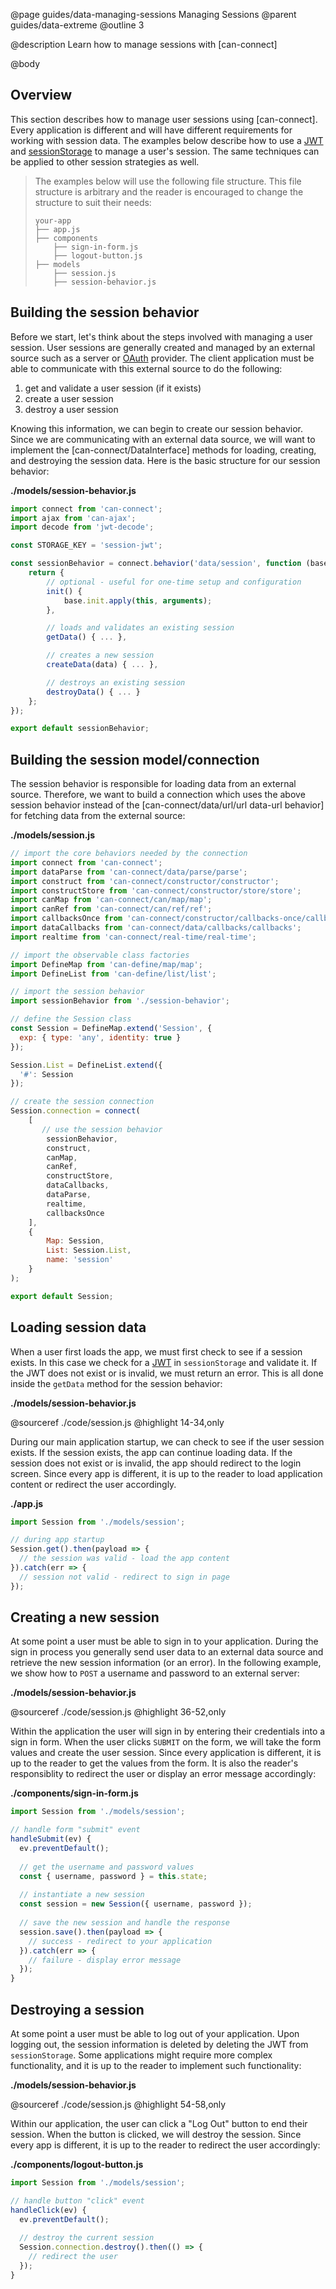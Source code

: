 @page guides/data-managing-sessions Managing Sessions
@parent guides/data-extreme
@outline 3

@description Learn how to manage sessions with [can-connect]

@body

## Overview

This section describes how to manage user sessions using [can-connect]. Every application is different and will have different requirements for working with session data. The examples below describe how to use a [JWT](https://jwt.io/) and [sessionStorage](https://developer.mozilla.org/en-US/docs/Web/API/Window/sessionStorage) to manage a user's session. The same techniques can be applied to other session strategies as well. 

> The examples below will use the following file structure. This file structure is arbitrary and the reader is encouraged to change the structure to suit their needs:
> 
> ```
> your-app
> ├── app.js
> ├── components
>     ├── sign-in-form.js
>     ├── logout-button.js
> ├── models
>     ├── session.js
>     ├── session-behavior.js
> ```

## Building the session behavior

Before we start, let's think about the steps involved with managing a user session. User sessions are generally created and managed by an external source such as a server or [OAuth](http://oauth.net/) provider. The client application must be able to communicate with this external source to do the following:

1. get and validate a user session (if it exists)
2. create a user session
3. destroy a user session

Knowing this information, we can begin to create our session behavior. Since we are communicating with an external data source, we will want to implement the [can-connect/DataInterface] methods for loading, creating, and destroying the session data. Here is the basic structure for our session behavior:

**./models/session-behavior.js**

```js
import connect from 'can-connect';
import ajax from 'can-ajax';
import decode from 'jwt-decode';

const STORAGE_KEY = 'session-jwt';

const sessionBehavior = connect.behavior('data/session', function (base) {
	return {
		// optional - useful for one-time setup and configuration
		init() {
			base.init.apply(this, arguments);
		},

		// loads and validates an existing session
		getData() { ... },

		// creates a new session
		createData(data) { ... },

		// destroys an existing session
		destroyData() { ... }
	};
});

export default sessionBehavior;
```

## Building the session model/connection

The session behavior is responsible for loading data from an external source. Therefore, we want to build a connection which uses the above session behavior instead of the [can-connect/data/url/url data-url behavior] for fetching data from the external source:

**./models/session.js**

```js
// import the core behaviors needed by the connection
import connect from 'can-connect';
import dataParse from 'can-connect/data/parse/parse';
import construct from 'can-connect/constructor/constructor';
import constructStore from 'can-connect/constructor/store/store';
import canMap from 'can-connect/can/map/map';
import canRef from 'can-connect/can/ref/ref';
import callbacksOnce from 'can-connect/constructor/callbacks-once/callbacks-once';
import dataCallbacks from 'can-connect/data/callbacks/callbacks';
import realtime from 'can-connect/real-time/real-time';

// import the observable class factories
import DefineMap from 'can-define/map/map';
import DefineList from 'can-define/list/list';

// import the session behavior 
import sessionBehavior from './session-behavior';

// define the Session class
const Session = DefineMap.extend('Session', {
  exp: { type: 'any', identity: true }
});

Session.List = DefineList.extend({ 
  '#': Session 
});

// create the session connection
Session.connection = connect(
	[
	   // use the session behavior
		sessionBehavior,
		construct,
		canMap,
		canRef,
		constructStore,
		dataCallbacks,
		dataParse,
		realtime,
		callbacksOnce
	],
	{
		Map: Session,
		List: Session.List,
		name: 'session'
	}
);

export default Session;
```

## Loading session data

When a user first loads the app, we must first check to see if a session exists. In this case we check for a [JWT](https://jwt.io/) in `sessionStorage` and validate it. If the JWT does not exist or is invalid, we must return an error. This is all done inside the `getData` method for the session behavior:

**./models/session-behavior.js**

@sourceref ./code/session.js
@highlight 14-34,only

During our main application startup, we can check to see if the user session exists. If the session exists, the app can continue loading data. If the session does not exist or is invalid, the app should redirect to the login screen. Since every app is different, it is up to the reader to load application content or redirect the user accordingly.

**./app.js**

```js
import Session from './models/session';

// during app startup
Session.get().then(payload => {
  // the session was valid - load the app content
}).catch(err => {
  // session not valid - redirect to sign in page
});
```

## Creating a new session

At some point a user must be able to sign in to your application. During the sign in process you generally send user data to an external data source and retrieve the new session information (or an error). In the following example, we show how to `POST` a username and password to an external server:

**./models/session-behavior.js**

@sourceref ./code/session.js
@highlight 36-52,only

Within the application the user will sign in by entering their credentials into a sign in form. When the user clicks `SUBMIT` on the form, we will take the form values and create the user session. Since every application is different, it is up to the reader to get the values from the form. It is also the reader's responsiblity to redirect the user or display an error message accordingly:

**./components/sign-in-form.js**

```js
import Session from './models/session';

// handle form "submit" event
handleSubmit(ev) {
  ev.preventDefault();
  
  // get the username and password values
  const { username, password } = this.state;
  
  // instantiate a new session
  const session = new Session({ username, password });
  
  // save the new session and handle the response
  session.save().then(payload => {
    // success - redirect to your application
  }).catch(err => {
    // failure - display error message
  });
}
```

## Destroying a session

At some point a user must be able to log out of your application. Upon logging out, the session information is deleted by deleting the JWT from `sessionStorage`. Some applications might require more complex functionality, and it is up to the reader to implement such functionality:

**./models/session-behavior.js**

@sourceref ./code/session.js
@highlight 54-58,only

Within our application, the user can click a "Log Out" button to end their session. When the button is clicked, we will destroy the session. Since every app is different, it is up to the reader to redirect the user accordingly:

**./components/logout-button.js**

```js
import Session from './models/session';

// handle button "click" event
handleClick(ev) {
  ev.preventDefault();
  
  // destroy the current session
  Session.connection.destroy().then(() => {
    // redirect the user
  });
}
```
